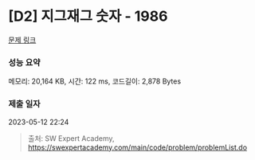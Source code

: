 # [D2] 지그재그 숫자 - 1986 

[문제 링크](https://swexpertacademy.com/main/code/problem/problemDetail.do?contestProbId=AV5PxmBqAe8DFAUq) 

### 성능 요약

메모리: 20,164 KB, 시간: 122 ms, 코드길이: 2,878 Bytes

### 제출 일자

2023-05-12 22:24



> 출처: SW Expert Academy, https://swexpertacademy.com/main/code/problem/problemList.do